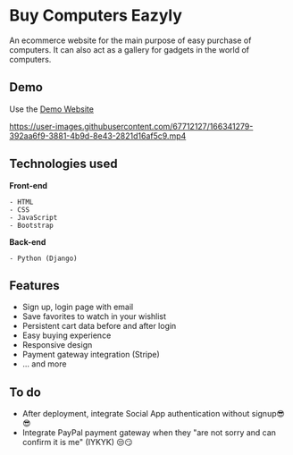 # Buy Computers Eazyly

An ecommerce website for the main purpose of easy purchase of computers. It can also act as a gallery for gadgets in the world of computers.

## Demo

Use the [Demo Website](https://tjeazybuy.herokuapp.com/)

https://user-images.githubusercontent.com/67712127/166341279-392aa6f9-3881-4b9d-8e43-2821d16af5c9.mp4

## Technologies used

**Front-end**

```
- HTML
- CSS
- JavaScript
- Bootstrap
```

**Back-end**

```
- Python (Django)
```

## Features

- Sign up, login page with email
- Save favorites to watch in your wishlist
- Persistent cart data before and after login
- Easy buying experience
- Responsive design
- Payment gateway integration (Stripe)
- ... and more

## To do

- After deployment, integrate Social App authentication without signup😎😎</li>
- Integrate PayPal payment gateway when they "are not sorry and can confirm it is me" (IYKYK) 😒😏
